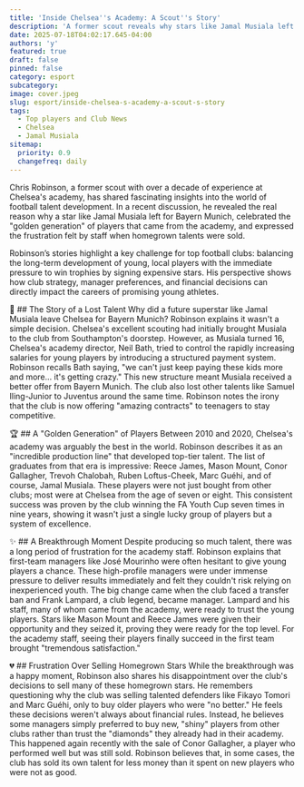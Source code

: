 ```yaml
---
title: 'Inside Chelsea''s Academy: A Scout''s Story'
description: 'A former scout reveals why stars like Jamal Musiala left Chelsea and shares behind-the-scenes stories of the club''s famed academy.'
date: 2025-07-18T04:02:17.645-04:00
authors: 'y'
featured: true
draft: false
pinned: false
category: esport
subcategory: 
image: cover.jpeg
slug: esport/inside-chelsea-s-academy-a-scout-s-story
tags:
  - Top players and Club News
  - Chelsea
  - Jamal Musiala
sitemap:
  priority: 0.9
  changefreq: daily
---
```

Chris Robinson, a former scout with over a decade of experience at Chelsea's academy, has shared fascinating insights into the world of football talent development. In a recent discussion, he revealed the real reason why a star like Jamal Musiala left for Bayern Munich, celebrated the "golden generation" of players that came from the academy, and expressed the frustration felt by staff when homegrown talents were sold.

Robinson’s stories highlight a key challenge for top football clubs: balancing the long-term development of young, local players with the immediate pressure to win trophies by signing expensive stars. His perspective shows how club strategy, manager preferences, and financial decisions can directly impact the careers of promising young athletes.

🤔 ## The Story of a Lost Talent
Why did a future superstar like Jamal Musiala leave Chelsea for Bayern Munich? Robinson explains it wasn't a simple decision. Chelsea's excellent scouting had initially brought Musiala to the club from Southampton's doorstep. However, as Musiala turned 16, Chelsea's academy director, Neil Bath, tried to control the rapidly increasing salaries for young players by introducing a structured payment system. Robinson recalls Bath saying, "we can't just keep paying these kids more and more... it's getting crazy." This new structure meant Musiala received a better offer from Bayern Munich. The club also lost other talents like Samuel Iling-Junior to Juventus around the same time. Robinson notes the irony that the club is now offering "amazing contracts" to teenagers to stay competitive.

🏆 ## A "Golden Generation" of Players
Between 2010 and 2020, Chelsea's academy was arguably the best in the world. Robinson describes it as an "incredible production line" that developed top-tier talent. The list of graduates from that era is impressive: Reece James, Mason Mount, Conor Gallagher, Trevoh Chalobah, Ruben Loftus-Cheek, Marc Guéhi, and of course, Jamal Musiala. These players were not just bought from other clubs; most were at Chelsea from the age of seven or eight. This consistent success was proven by the club winning the FA Youth Cup seven times in nine years, showing it wasn't just a single lucky group of players but a system of excellence.

✨ ## A Breakthrough Moment
Despite producing so much talent, there was a long period of frustration for the academy staff. Robinson explains that first-team managers like José Mourinho were often hesitant to give young players a chance. These high-profile managers were under immense pressure to deliver results immediately and felt they couldn't risk relying on inexperienced youth. The big change came when the club faced a transfer ban and Frank Lampard, a club legend, became manager. Lampard and his staff, many of whom came from the academy, were ready to trust the young players. Stars like Mason Mount and Reece James were given their opportunity and they seized it, proving they were ready for the top level. For the academy staff, seeing their players finally succeed in the first team brought "tremendous satisfaction."

💔 ## Frustration Over Selling Homegrown Stars
While the breakthrough was a happy moment, Robinson also shares his disappointment over the club's decisions to sell many of these homegrown stars. He remembers questioning why the club was selling talented defenders like Fikayo Tomori and Marc Guéhi, only to buy older players who were "no better." He feels these decisions weren't always about financial rules. Instead, he believes some managers simply preferred to buy new, "shiny" players from other clubs rather than trust the "diamonds" they already had in their academy. This happened again recently with the sale of Conor Gallagher, a player who performed well but was still sold. Robinson believes that, in some cases, the club has sold its own talent for less money than it spent on new players who were not as good.